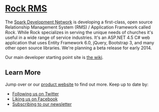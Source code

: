 [Rock RMS](http://rockrms.com/) 
===============================================================================
The [Spark Development Network](http://www.sparkdevelopmentnetwork.com/) is developing a first-class,
open source Relationship Management System (RMS) / Application Framework called *Rock*. While Rock specializes in serving the unique needs of churches it's useful in a wide range of service industries.  It's an ASP.NET 4.5 C# web application that
uses Entity Framework 6.0, jQuery, Bootstrap 3, and many other open source libraries.  We're
planning a beta release for early 2014.

Our main developer starting point site is [the wiki](https://github.com/SparkDevNetwork/Rock/wiki).

## Learn More

Jump over or our [product website](http://www.rockrms.com/) to find out more. Keep up to date by:

* [Following us on Twitter](http://www.twitter.com/therockrms)
* [Liking us on Facebook](http://www.facebook.com/therockrms)
* [Subscribing to our newsletter](http://www.rockrms.com/Rock/Subscribe)
